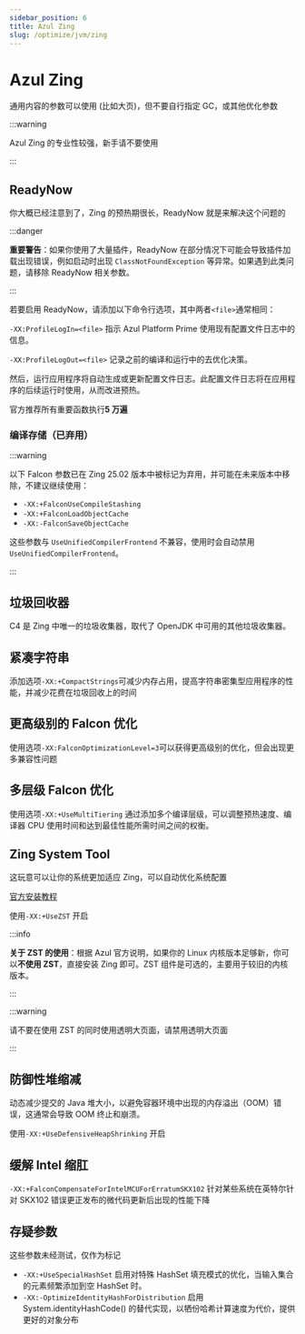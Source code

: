 ```yaml
---
sidebar_position: 6
title: Azul Zing
slug: /optimize/jvm/zing
---
```


# Azul Zing

通用内容的参数可以使用 (比如大页)，但不要自行指定 GC，或其他优化参数

:::warning

Azul Zing 的专业性较强，新手请不要使用

:::

## ReadyNow

你大概已经注意到了，Zing 的预热期很长，ReadyNow 就是来解决这个问题的

:::danger

**重要警告**：如果你使用了大量插件，ReadyNow 在部分情况下可能会导致插件加载出现错误，例如启动时出现 `ClassNotFoundException` 等异常。如果遇到此类问题，请移除 ReadyNow 相关参数。

:::

若要启用 ReadyNow，请添加以下命令行选项，其中两者`<file>`通常相同：

`-XX:ProfileLogIn=<file>` 指示 Azul Platform Prime 使用现有配置文件日志中的信息。

`-XX:ProfileLogOut=<file>` 记录之前的编译和运行中的去优化决策。

然后，运行应用程序将自动生成或更新配置文件日志。此配置文件日志将在应用程序的后续运行时使用，从而改进预热。

官方推荐所有重要函数执行**5 万遍**

### 编译存储（已弃用）

:::warning

以下 Falcon 参数已在 Zing 25.02 版本中被标记为弃用，并可能在未来版本中移除，不建议继续使用：

* `-XX:+FalconUseCompileStashing`
* `-XX:+FalconLoadObjectCache`
* `-XX:-FalconSaveObjectCache`

这些参数与 `UseUnifiedCompilerFrontend` 不兼容，使用时会自动禁用 `UseUnifiedCompilerFrontend`。

:::

## 垃圾回收器

C4 是 Zing 中唯一的垃圾收集器，取代了 OpenJDK 中可用的其他垃圾收集器。

## 紧凑字符串

添加选项`-XX:+CompactStrings`可减少内存占用，提高字符串密集型应用程序的性能，并减少花费在垃圾回收上的时间

## 更高级别的 Falcon 优化

使用选项`-XX:FalconOptimizationLevel=3`可以获得更高级别的优化，但会出现更多兼容性问题

## 多层级 Falcon 优化

使用选项`-XX:+UseMultiTiering` 通过添加多个编译层级，可以调整预热速度、编译器 CPU 使用时间和达到最佳性能所需时间之间的权衡。

## Zing System Tool

这玩意可以让你的系统更加适应 Zing，可以自动优化系统配置

[官方安装教程](https://docs.azul.com/prime/zst/installation)

使用`-XX:+UseZST` 开启

:::info

**关于 ZST 的使用**：根据 Azul 官方说明，如果你的 Linux 内核版本足够新，你可以**不使用 ZST**，直接安装 Zing 即可。ZST 组件是可选的，主要用于较旧的内核版本。

:::

:::warning

请不要在使用 ZST 的同时使用透明大页面，请禁用透明大页面

:::

## 防御性堆缩减

动态减少提交的 Java 堆大小，以避免容器环境中出现的内存溢出（OOM）错误，这通常会导致 OOM 终止和崩溃。

使用`-XX:+UseDefensiveHeapShrinking` 开启

## 缓解 Intel 缩肛

`-XX:+FalconCompensateForIntelMCUForErratumSKX102` 针对某些系统在英特尔针对 SKX102 错误更正发布的微代码更新后出现的性能下降

## 存疑参数

这些参数未经测试，仅作为标记

* `-XX:+UseSpecialHashSet` 启用对特殊 HashSet 填充模式的优化，当输入集合的元素频繁添加到空 HashSet 时。
* `-XX:-OptimizeIdentityHashForDistribution` 启用 System.identityHashCode() 的替代实现，以牺份哈希计算速度为代价，提供更好的对象分布
